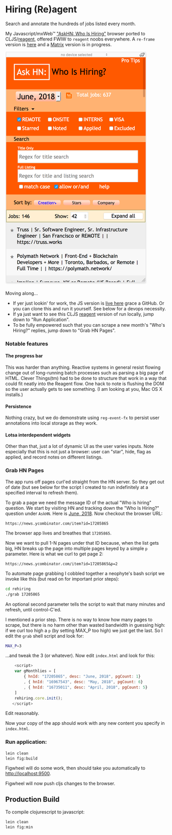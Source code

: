 # Hiring (Re)agent

Search and annotate the hundreds of jobs listed every month.

My Javascript/mxWeb&trade; ["AskHN: Who Is Hiring"](https://github.com/kennytilton/whoshiring) browser ported to CLJS/[reagent](https://github.com/reagent-project/reagent), offered FWIW to `reagent` noobs everywhere. A `re-frame` version is [here](https://github.com/kennytilton/rehiring) and a [Matrix](https://github.com/kennytilton/matrix) version is in progress.


![On the IPhone Sim](Iphone.png)

Moving along...
* If yer just lookin' for work, the JS version is [live here](https://kennytilton.github.io/whoishiring/) grace a GitHub. Or you can clone this and run it yourself. See below for a devops necessity.
* If ya just want to see this CLJS [reagent](https://github.com/reagent-project/reagent) version of run locally, jump down to "Run Application".
* To be fully empowered such that you can scrape a new month's "Who's Hiring?" replies, jump down to "Grab HN Pages".

### Notable features

#### The progress bar
This was harder than anything. Reactive systems in general resist flowing change out of long-running batch processes such as parsing a big page of HTML. Clever Things(tm) had to be done to structure that work in a way that could fit neatly into the Reagent flow. One hack to note is flushing the DOM so the user actually gets to see something. (I am looking at you, Mac OS X installs.)

#### Persistence
Nothing crazy, but we do demonstrate using `reg-event-fx` to persist user annotations into local storage as they work.

#### Lotsa interdependent widgets
Other than that, just a lot of dynamic UI as the user varies inputs. Note especially that this is not just a browser: user can "star", hide, flag as applied, and record notes on different listings.

### Grab HN Pages
The app runs off pages curl'ed straight from the HN server. So they get out of date (but see below for the script I created to run indefinitely at a specified interval to refresh them).

To grab a page we need the message ID of the actual "Who is hiring" question. We start by visiting HN and tracking down the "Who Is Hiring?" question under `AskHN`. Here is [June, 2018](https://news.ycombinator.com/item?id=17205865). Now checkout the browser URL:
````
https://news.ycombinator.com/item?id=17205865
````
The browser app lives and breathes that `17205865`.

Now we want to pull 1-N pages under that ID because, when the list gets big, HN breaks up the page into multiple pages keyed by a simple `p` parameter. Here is what we curl to get page 2:
````
https://news.ycombinator.com/item?id=17205865&p=2
````
To automate page grabbing I cobbled together a neophyte's bash script we invoke like this (but read on for important prior steps):
````bash
cd rehiring
./grab 17205865
````
An optional second parameter tells the script to wait that many minutes and refresh, until control-C'ed.

I mentioned a prior step. There is no way to know how many pages to scrape, but there is no harm other than wasted bandwidth in guessing high: if we curl too high a `p` (by setting MAX_P too high) we just get the last. So <sob> I edit the `grab` shell script and look for:
````bash
MAX_P=3
````
...and tweak the 3 (or whatever). Now edit `index.html` and look for this:
````js
    <script>
    var gMonthlies = [
        { hnId: "17205865", desc: "June, 2018", pgCount: 1}
        , { hnId: "16967543", desc: "May, 2018", pgCount: 6}
        , { hnId: "16735011", desc: "April, 2018", pgCount: 5}
    ]
    rehiring.core.init();
   </script>
````
Edit reasonably.

Now your copy of the app should work with any new content you specify in `index.html`.

### Run application:

```
lein clean
lein fig:build
```

Figwheel will do some work, then should take you automatically to [http://localhost:9500](http://localhost:9500).

Figwheel will now push cljs changes to the browser.


## Production Build

To compile clojurescript to javascript:

```
lein clean
lein fig:min
```
